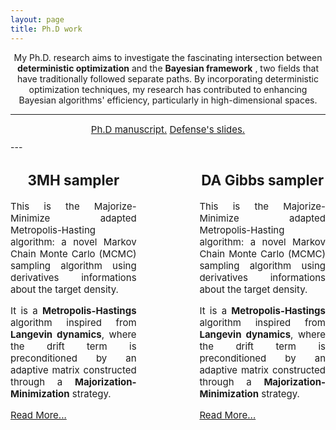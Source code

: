 ```yaml
---
layout: page
title: Ph.D work
---
```


<p align="center">
My Ph.D. research aims to investigate the fascinating intersection between <strong>deterministic optimization</strong>  and the <strong>Bayesian framework</strong> , two fields that have traditionally followed separate paths. By incorporating deterministic optimization techniques, my research has contributed to enhancing Bayesian algorithms' efficiency, particularly in high-dimensional spaces.
</p>

---
<center>
<div style="width: 50%; text-align: center; font-size:15px; margin:10px;">
  <a href="#" class="btn">Ph.D manuscript.</a> <a href="#" class="btn">Defense's slides.</a>
</div>
</center>
---

<div style="width: 100%;">
  
  
<div style="float: left; width: 40%; text-align: justify; font-size:15px;">
<center> <h2>3MH sampler</h2></center>
<p>This is the Majorize-Minimize adapted Metropolis-Hasting algorithm: a novel Markov Chain Monte Carlo (MCMC) sampling algorithm using derivatives informations about the target density. </p>
<!--more-->
<p>It is a <strong>Metropolis-Hastings</strong> algorithm inspired from <strong>Langevin dynamics</strong>, where the drift term is preconditioned
by an adaptive matrix constructed through a <strong>Majorization-Minimization</strong> strategy. </p>
<a href="3MH.md">Read More...</a>
</div>
  
<div style="float: right; width: 40%; text-align: justify; font-size:15px;">
<center> <h2>DA Gibbs sampler</h2></center>
<p>This is the Majorize-Minimize adapted Metropolis-Hasting algorithm: a novel Markov Chain Monte Carlo (MCMC) sampling algorithm using derivatives informations about the target density. </p>
<!--more-->
<p>It is a <strong>Metropolis-Hastings</strong> algorithm inspired from <strong>Langevin dynamics</strong>, where the drift term is preconditioned
by an adaptive matrix constructed through a <strong>Majorization-Minimization</strong> strategy. </p>
<a href="3MH.md">Read More...</a>
</div>
  
</div>









